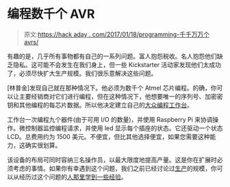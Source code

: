 # 编程数千个 AVR

> 原文:[https://hack aday . com/2017/01/18/programming-千千万万个 avrs/](https://hackaday.com/2017/01/18/programming-thousands-of-avrs/)

有趣的是，几乎所有事物都有自己的一系列问题。富人抱怨税收。名人抱怨他们缺乏隐私。这可能不会发生在我们身上，但一些 Kickstarter 活动家发现他们太成功了，必须尽快扩大生产规模。我们很乐意解决这些问题。

[林普金]发现自己就在那种情况下。他必须为数千个 Atmel 芯片编程。的确，你可以让主要经销商对它们进行编程，但在这种情况下，他想要唯一的序列号、加密密钥和其他编程的每芯片数据。所以他决定建立自己的[大众编程工作台](http://www.limpkin.fr/index.php?post/2017/01/13/A-Mass-Programming-Bench-for-ATMega32u4-MCUs)。

工作台一次编程九个器件(由于可用 I/O 的数量)，并使用 Raspberry Pi 来协调操作。微控制器监控编程请求，并使用 led 显示每个插座的状态。它还驱动一个状态 LCD。总费用约为 1500 美元。不便宜，但比其他选择便宜，如果您需要这种能力，这确实很划算。

该设备的布局可同时容纳三名操作员，以最大限度地提高产量。这是你在扩展时必须考虑的事情。如果你有幸遇到这个问题，我们之前已经讨论过[生产](https://hackaday.com/2016/11/25/a-tale-of-electronic-manufacturing/)的规模，你可以从经历过这个问题的[人那里学到一些经验](https://hackaday.com/2016/05/06/how-to-design-manufacture-and-document-a-hardware-product/)。